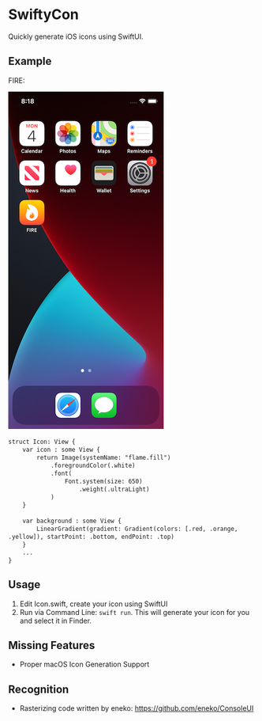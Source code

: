 # SwiftyCon

Quickly generate iOS icons using SwiftUI.

## Example

FIRE:

![FIRE Example](https://raw.githubusercontent.com/Nosrac/SwiftyCon/main/example.png)

```
struct Icon: View {
	var icon : some View {
		return Image(systemName: "flame.fill")
			.foregroundColor(.white)
			.font(
				Font.system(size: 650)
					.weight(.ultraLight)
			)
	}
	
	var background : some View {
		LinearGradient(gradient: Gradient(colors: [.red, .orange, .yellow]), startPoint: .bottom, endPoint: .top)
	}
	...
}
```

## Usage
1. Edit Icon.swift, create your icon using SwiftUI
2. Run via Command Line: `swift run`.  This will generate your icon for you and select it in Finder.


## Missing Features
- Proper macOS Icon Generation Support

## Recognition
- Rasterizing code written by eneko: https://github.com/eneko/ConsoleUI

